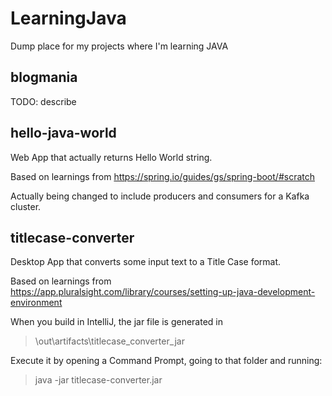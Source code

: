 # LearningJava
Dump place for my projects where I'm learning JAVA

## blogmania

TODO: describe

## hello-java-world

Web App that actually returns Hello World string.

Based on learnings from https://spring.io/guides/gs/spring-boot/#scratch

Actually being changed to include producers and consumers for a Kafka cluster.

## titlecase-converter

Desktop App that converts some input text to a Title Case format.

Based on learnings from https://app.pluralsight.com/library/courses/setting-up-java-development-environment

When you build in IntelliJ, the jar file is generated in

> \out\artifacts\titlecase_converter_jar

Execute it by opening a Command Prompt, going to that folder and running:

> java -jar titlecase-converter.jar
